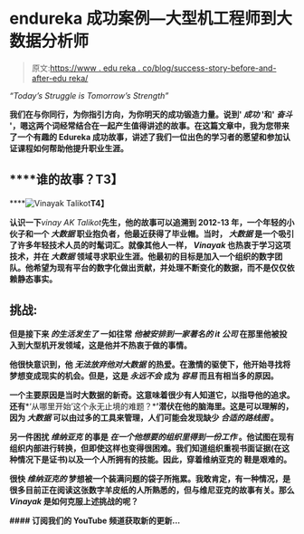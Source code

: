 # endureka 成功案例—大型机工程师到大数据分析师

> 原文:[https://www . edu reka . co/blog/success-story-before-and-after-edu reka/](https://www.edureka.co/blog/success-story-before-and-after-edureka/)

*“Today’s Struggle is Tomorrow’s Strength”*

**我们在与你同行，为你指引方向，为你明天的成功锻造力量。说到' ***成功*** '和' ***奋斗*** '，嗯这两个词经常结合在一起产生值得讲述的故事。在这篇文章中，我为您带来了一个有趣的 Edureka 成功故事，讲述了我们一位出色的学习者的愿望和参加认证课程如何帮助他提升职业生涯。**

## ****谁的故事？**T3】**

****![Vinayak Talikot](../Images/a06ea42614b23e6eb0989eb345a2e5ec.png)**T4】**

**认识一下***vinay AK Talikot***先生，他的故事可以追溯到 2012-13 年，一个年轻的小伙子和一个 ***大数据*** 职业抱负者，他最近获得了毕业帽。当时， ***大数据*** 是一个吸引了许多年轻技术人员的时髦词汇。就像其他人一样， ***Vinayak*** 也热衷于学习这项技术，并在 ***大数据*** 领域寻求职业生涯。他最初的目标是加入一个组织的数字团队。他希望为现有平台的数字化做出贡献，并处理不断变化的数据，而不是仅仅依赖静态事实。**

## ****挑战:****

**但是接下来 ***的生活发生了*** 一如往常 ***他被安排到一家著名的 it 公司*** 在那里他被投入到大型机开发领域，这是他并不热衷于做的事情。**

**他很快意识到，他 ***无法放弃他对大数据*** 的热爱。在激情的驱使下，他开始寻找将梦想变成现实的机会。但是，这是 ***永远不会*** 成为 ***容易*** 而且有相当多的原因。**

**一个主要原因是当时大数据的新奇。这意味着很少有人知道它，以指导他的追求。还有***‘从哪里开始’这个永无止境的难题？***’潜伏在他的脑海里。这是可以理解的，因为 ***大数据*** 可以由过多的工具来管理，人们可能会发现缺少 ***合适的路线图*** 。**

**另一件困扰 ***维纳亚克*** 的事是 ***在一个他想要的组织里得到一份工作*** 。他试图在现有组织内部进行转换，但即使这样也变得很困难。我们知道组织重视书面证据(在这种情况下是证书)以及一个人所拥有的技能。因此，穿着维纳亚克的 鞋是艰难的。**

**很快 ***维纳亚克的*** 梦想被一个装满问题的袋子所拖累。我敢肯定，有一种情况，是很多目前正在阅读这张数字羊皮纸的人所熟悉的，但与维尼亚克的故事有关。那么 ***Vinayak*** 是如何克服上述挑战的呢？**

 **#### 订阅我们的 YouTube 频道获取新的更新...**